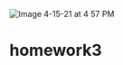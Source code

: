 ![Image 4-15-21 at 4 57 PM](https://user-images.githubusercontent.com/63212572/116038745-b15fb000-a61e-11eb-8b56-7dfff1b17cd1.jpg)

# homework3
